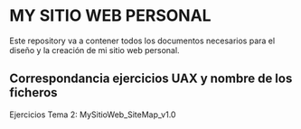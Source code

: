 # MY SITIO WEB PERSONAL
Este repository va a contener todos los documentos necesarios para el diseño y la creación de mi sitio web personal. 

## Correspondancia ejercicios UAX y nombre de los ficheros
Ejercicios Tema 2: MySitioWeb_SiteMap_v1.0
